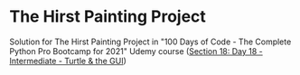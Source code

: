 # The Hirst Painting Project
Solution for The Hirst Painting Project in "100 Days of Code - The Complete Python Pro Bootcamp for 2021" Udemy course
([Section 18: Day 18 -Intermediate - Turtle & the GUI](https://www.udemy.com/course/100-days-of-code/learn/lecture/20236706#overview))